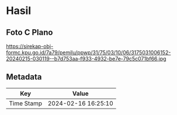 # Hasil

## Foto C Plano

https://sirekap-obj-formc.kpu.go.id/7a79/pemilu/ppwp/31/75/03/10/06/3175031006152-20240215-030119--b7d753aa-f933-4932-be7e-79c5c071bf66.jpg


## Metadata

| Key        | Value               |
| ---------- | ------------------- |
| Time Stamp | 2024-02-16 16:25:10 |



